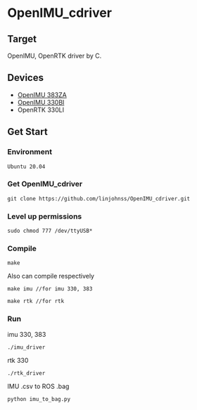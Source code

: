 # OpenIMU_cdriver
## Target
OpenIMU, OpenRTK driver by C.
## Devices
* [OpenIMU 383ZA](https://buildmedia.readthedocs.org/media/pdf/openimu/latest/openimu.pdf)
* [OpenIMU 330BI](https://buildmedia.readthedocs.org/media/pdf/openimu/latest/openimu.pdf)
* OpenRTK 330LI
## Get Start
### Environment
`Ubuntu 20.04`
### Get OpenIMU_cdriver
```shell
git clone https://github.com/linjohnss/OpenIMU_cdriver.git
```
### Level up permissions
```shell
sudo chmod 777 /dev/ttyUSB*
```

### Compile
```shell
make
```
Also can compile respectively
```shell
make imu //for imu 330, 383
```
```shell
make rtk //for rtk
```
### Run
imu 330, 383
```shell
./imu_driver
```
rtk 330
```shell
./rtk_driver
```
IMU .csv to ROS .bag
```shell
python imu_to_bag.py
```
